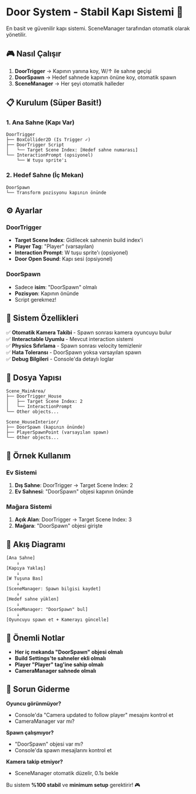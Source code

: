 # Door System - Stabil Kapı Sistemi 🚪

En basit ve güvenilir kapı sistemi. SceneManager tarafından otomatik olarak yönetilir.

## 🎮 Nasıl Çalışır

1. **DoorTrigger** → Kapının yanına koy, W/↑ ile sahne geçişi
2. **DoorSpawn** → Hedef sahnede kapının önüne koy, otomatik spawn
3. **SceneManager** → Her şeyi otomatik halleder

## 📋 Kurulum (Süper Basit!)

### 1. Ana Sahne (Kapı Var)
```
DoorTrigger
├── BoxCollider2D (Is Trigger ✓)
├── DoorTrigger Script
│   └── Target Scene Index: [Hedef sahne numarası]
└── InteractionPrompt (opsiyonel)
    └── W tuşu sprite'ı
```

### 2. Hedef Sahne (İç Mekan)
```
DoorSpawn
└── Transform pozisyonu kapının önünde
```

## ⚙️ Ayarlar

### DoorTrigger
- **Target Scene Index**: Gidilecek sahnenin build index'i
- **Player Tag**: "Player" (varsayılan)
- **Interaction Prompt**: W tuşu sprite'ı (opsiyonel)
- **Door Open Sound**: Kapı sesi (opsiyonel)

### DoorSpawn
- Sadece **isim**: "DoorSpawn" olmalı
- **Pozisyon**: Kapının önünde
- Script gerekmez!

## 🔧 Sistem Özellikleri

✅ **Otomatik Kamera Takibi** - Spawn sonrası kamera oyuncuyu bulur  
✅ **IInteractable Uyumlu** - Mevcut interaction sistemi  
✅ **Physics Sıfırlama** - Spawn sonrası velocity temizlenir  
✅ **Hata Toleransı** - DoorSpawn yoksa varsayılan spawn  
✅ **Debug Bilgileri** - Console'da detaylı loglar  

## 📁 Dosya Yapısı

```
Scene_MainArea/
├── DoorTrigger_House
│   ├── Target Scene Index: 2
│   └── InteractionPrompt
└── Other objects...

Scene_HouseInterior/
├── DoorSpawn (kapının önünde)
├── PlayerSpawnPoint (varsayılan spawn)
└── Other objects...
```

## 🎯 Örnek Kullanım

### Ev Sistemi
1. **Dış Sahne**: DoorTrigger → Target Scene Index: 2
2. **Ev Sahnesi**: "DoorSpawn" objesi kapının önünde

### Mağara Sistemi  
1. **Açık Alan**: DoorTrigger → Target Scene Index: 3
2. **Mağara**: "DoorSpawn" objesi girişte

## 🔄 Akış Diagramı

```
[Ana Sahne] 
    ↓ 
[Kapıya Yaklaş] 
    ↓ 
[W Tuşuna Bas] 
    ↓ 
[SceneManager: Spawn bilgisi kaydet]
    ↓ 
[Hedef sahne yüklen]
    ↓ 
[SceneManager: "DoorSpawn" bul]
    ↓ 
[Oyuncuyu spawn et + Kamerayı güncelle]
```

## 🚨 Önemli Notlar

- **Her iç mekanda "DoorSpawn" objesi olmalı**
- **Build Settings'te sahneler ekli olmalı**
- **Player "Player" tag'ine sahip olmalı**
- **CameraManager sahnede olmalı**

## 🐛 Sorun Giderme

**Oyuncu görünmüyor?**
- Console'da "Camera updated to follow player" mesajını kontrol et
- CameraManager var mı?

**Spawn çalışmıyor?**
- "DoorSpawn" objesi var mı?
- Console'da spawn mesajlarını kontrol et

**Kamera takip etmiyor?**
- SceneManager otomatik düzelir, 0.1s bekle

Bu sistem **%100 stabil** ve **minimum setup** gerektirir! 🎮 
